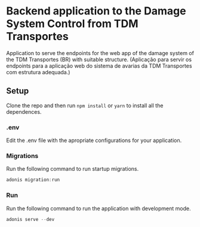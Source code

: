# Backend application to the Damage System Control from TDM Transportes

Application to serve the endpoints for the web app of the damage system of the TDM Transportes (BR) with suitable structure.
(Aplicação para servir os endpoints para a aplicação web do sistema de avarias da TDM Transportes com estrutura adequada.)

## Setup

Clone the repo and then run `npm install` or `yarn` to install all the dependences.

### .env

Edit the .env file with the apropriate configurations for your application.

### Migrations

Run the following command to run startup migrations.

```js
adonis migration:run
```

### Run

Run the following command to run the application with development mode.

```js
adonis serve --dev
```
